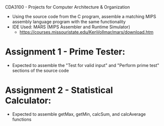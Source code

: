 CDA3100 - Projects for Computer Architecture & Organization
  - Using the source code from the C program, assemble a matching MIPS assembly language program with the same functionality
  - IDE Used: MARS (MIPS Assembler and Runtime Simulator)
      - https://courses.missouristate.edu/KenVollmar/mars/download.htm
 
# Assignment 1 - Prime Tester:
  - Expected to assemble the "Test for valid input" and "Perform prime test" sections of the source code

# Assignment 2 - Statistical Calculator:
  - Expected to assemble getMax, getMin, calcSum, and calcAverage functions
